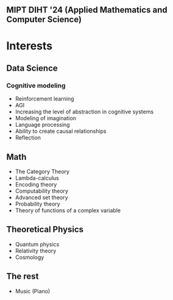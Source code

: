 ## MIPT DIHT '24 (Applied Mathematics and Computer Science)
# Interests
## Data Science
### Cognitive modeling
- Reinforcement learning
- AGI
- Increasing the level of abstraction in cognitive systems
- Modeling of imagination
- Language processing
- Ability to create causal relationships
- Reflection

## Math
- The Category Theory
- Lambda-calculus
- Encoding theory
- Сomputability theory
- Advanced set theory
- Probability theory
- Theory of functions of a complex variable

## Theoretical Physics
- Quantum physics
- Relativity theory
- Cosmology

## The rest
- Music (Piano)
